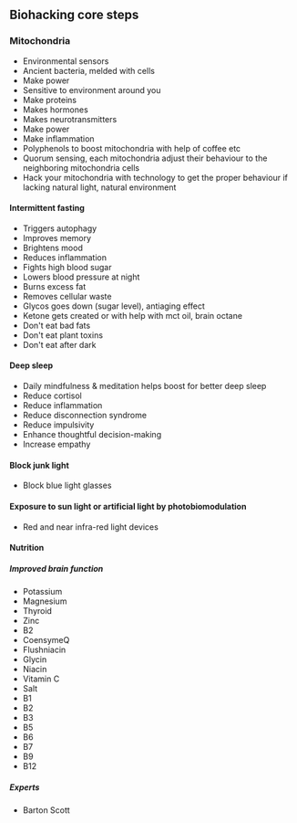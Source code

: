 
## Biohacking core steps

### Mitochondria

- Environmental sensors
- Ancient bacteria, melded with cells
- Make power
- Sensitive to environment around you
- Make proteins
- Makes hormones
- Makes neurotransmitters
- Make power
- Make inflammation
- Polyphenols to boost mitochondria with help of coffee etc
- Quorum sensing, each mitochondria adjust their behaviour to the neighboring mitochondria cells
- Hack your mitochondria with technology to get the proper behaviour if lacking natural light, natural environment

#### Intermittent fasting

- Triggers autophagy
- Improves memory
- Brightens mood
- Reduces inflammation
- Fights high blood sugar
- Lowers blood pressure at night
- Burns excess fat
- Removes cellular waste
- Glycos goes down (sugar level), antiaging effect
- Ketone gets created or with help with mct oil, brain octane
- Don't eat bad fats
- Don't eat plant toxins
- Don't eat after dark

#### Deep sleep

- Daily mindfulness & meditation helps boost for better deep sleep
- Reduce cortisol
- Reduce inflammation
- Reduce disconnection syndrome
- Reduce impulsivity
- Enhance thoughtful decision-making
- Increase empathy

#### Block junk light

- Block blue light glasses

#### Exposure to sun light or artificial light by photobiomodulation

- Red and near infra-red light devices

#### Nutrition

##### Improved brain function

- Potassium
- Magnesium
- Thyroid
- Zinc
- B2
- CoensymeQ
- Flushniacin
- Glycin
- Niacin
- Vitamin C
- Salt
- B1
- B2
- B3
- B5
- B6
- B7
- B9
- B12

##### Experts

- Barton Scott
